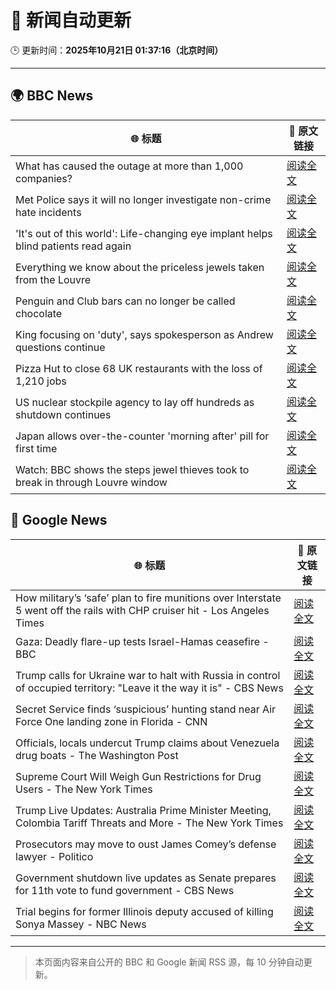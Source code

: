 # 🧠 新闻自动更新

🕒 更新时间：**2025年10月21日 01:37:16（北京时间）**

---

## 🌍 BBC News

| 🌐 标题 | 🔗 原文链接 |
|--------|-------------|
| What has caused the outage at more than 1,000 companies? | [阅读全文](https://www.bbc.com/news/articles/cev1en9077ro?at_medium=RSS&at_campaign=rss) |
| Met Police says it will no longer investigate non-crime hate incidents | [阅读全文](https://www.bbc.com/news/articles/cwyp1gk0n23o?at_medium=RSS&at_campaign=rss) |
| 'It's out of this world': Life-changing eye implant helps blind patients read again | [阅读全文](https://www.bbc.com/news/articles/c0qpz39jpj7o?at_medium=RSS&at_campaign=rss) |
| Everything we know about the priceless jewels taken from the Louvre | [阅读全文](https://www.bbc.com/news/articles/cg7nrlkg0zxo?at_medium=RSS&at_campaign=rss) |
| Penguin and Club bars can no longer be called chocolate | [阅读全文](https://www.bbc.com/news/articles/c86737yg3jlo?at_medium=RSS&at_campaign=rss) |
| King focusing on 'duty', says spokesperson as Andrew questions continue | [阅读全文](https://www.bbc.com/news/articles/c4gzp6xgdx4o?at_medium=RSS&at_campaign=rss) |
| Pizza Hut to close 68 UK restaurants with the loss of 1,210 jobs | [阅读全文](https://www.bbc.com/news/articles/c07mk59pzkpo?at_medium=RSS&at_campaign=rss) |
| US nuclear stockpile agency to lay off hundreds as shutdown continues | [阅读全文](https://www.bbc.com/news/articles/czr1lk4k1ejo?at_medium=RSS&at_campaign=rss) |
| Japan allows over-the-counter 'morning after' pill for first time | [阅读全文](https://www.bbc.com/news/articles/c4gwxkdkyn0o?at_medium=RSS&at_campaign=rss) |
| Watch: BBC shows the steps jewel thieves took to break in through Louvre window | [阅读全文](https://www.bbc.com/news/videos/cwyp1pn7k4eo?at_medium=RSS&at_campaign=rss) |

## 📰 Google News

| 🌐 标题 | 🔗 原文链接 |
|--------|-------------|
| How military’s ‘safe’ plan to fire munitions over Interstate 5 went off the rails with CHP cruiser hit - Los Angeles Times | [阅读全文](https://news.google.com/rss/articles/CBMinwFBVV95cUxQbXVSYm1TYkZJVHotWGZuV3pSSzF0eUZtUjdMQ0ZVRGxnUkFuRHVhUFdsQnk2cm5VMVpyMzhfazZkeW5aemlKZGVVbU1oWjdLQXgtdXFVaVZZT2VxN1RpT1pfakJOaWU4Tk00dWxKZ091MGlicjNmdTd0UFpvQ0pXb0VERnEzVEVnY0xNZzNtM2JxNExvcUF2Umx6eXRrQkU?oc=5) |
| Gaza: Deadly flare-up tests Israel-Hamas ceasefire - BBC | [阅读全文](https://news.google.com/rss/articles/CBMiWkFVX3lxTE1HakZmcnczRXlaaXhka28tOGc0a2E1a3BSbWJtTXk0STVGcHllSTF1cjMxSXpOMVZ3UmdvbTVCcmUxZlVSYnZlNlk1ZFZxRGNZUmdldWNqNndzd9IBX0FVX3lxTE9LdUpPS2VqRDdHbTMwSTJhY1NGcmhrNkppb1Q1NTQ2TUtweWtTOW9jTDRKWkMwT0FGTVN0eHZpNzdrNWk1UFlZSnNqSFVYc01qS1B6djN6dW83STRIZmlB?oc=5) |
| Trump calls for Ukraine war to halt with Russia in control of occupied territory: "Leave it the way it is" - CBS News | [阅读全文](https://news.google.com/rss/articles/CBMihwFBVV95cUxOdEhYWUk1d1dUdjktbzN0VXFVcFg1Y3JEb1pOam1aSTg0Z0RoWEZuSFpWWHNLUVRhdzVkRk9QV0ltYmhCM3I3MEcyM0RNeU15cl8yTzh2dGExYkgwX3ktN05EbERmckJ6UWJMdWNGQVZmNnJlS1hvbFVzVUdmb1ZQcEs4cGNwcjDSAYwBQVVfeXFMUG1DTkp1OUtkNTZCbFViVUxHTzVmTmxyX1pMV1FtSW1Uc2F0UFltNFo3LVFMbGp1NHA2am1OLXpqRHk5Si1qM1pZYVM0RTZQYVl3WjV1emhHYzZzQXBFbjJYeklkLW56ZF93cUZETkdLSl9rTG5tcDRMWFljajJJZUVWUDV6UGZ2Y0U1bEw?oc=5) |
| Secret Service finds ‘suspicious’ hunting stand near Air Force One landing zone in Florida - CNN | [阅读全文](https://news.google.com/rss/articles/CBMihAFBVV95cUxONlM5SHdrOS16WjJsdmJzd0pZUjhaQ0lFWnVVZ01fMXhrME9UcHV1WnBsU19xcFpEbDV0azJTNjJxUkdaOC1YOVI3WV9HN2poSEdRa0dDUl9wdHBqNXpidTVzOGM3TG9ldEJsMm9yLWluOXZfdi00Q0NHTVpqdGFnOUJFYUw?oc=5) |
| Officials, locals undercut Trump claims about Venezuela drug boats - The Washington Post | [阅读全文](https://news.google.com/rss/articles/CBMiiwFBVV95cUxNa2NBY1pFQzgwTUY5M25vNzNlb1I2ZGNDeV9mdTRUc3VfVWVUdXk0Skg5Ul9nOW94cTRnbGVpSThJOVJaZ2k2dk9YbGJ0bVROdmk3V0hZTjBIUEV4WkZDUThJV09DUG9qOG5LeWVJMmkwMTZCVTltWDFCT0NiMFIwRVNPZTcxRGoxSUpV?oc=5) |
| Supreme Court Will Weigh Gun Restrictions for Drug Users - The New York Times | [阅读全文](https://news.google.com/rss/articles/CBMihwFBVV95cUxNZTRfQ3k5SWpaOTVIN3NVbFlrRFNVNmNZaThmdE1TMi14TDVoSTVUb1VoSWtVRzhiWXJ1dFc4amc5Rlc1TDdhbFlSeVBrRjBXQ0tRNlBLZWxkbnA5NU5INnJvU2JCLWFqdW85VkFFcVM5UFhXT0EzZXpPZ2V0Tks0YzZ0ZGlrZ0k?oc=5) |
| Trump Live Updates: Australia Prime Minister Meeting, Colombia Tariff Threats and More - The New York Times | [阅读全文](https://news.google.com/rss/articles/CBMiY0FVX3lxTE5DdmJtdlhVVUJPdzVHei1CdGE2cUFFZTJISWV0WDB6YTVtV1Y1YlRrcklOVHQ3RzBUN040bFRLWnV1bnplLUZYbEpjWVhVSHhOUnpQMmpVV0MwWkh2WW9Sb05IYw?oc=5) |
| Prosecutors may move to oust James Comey’s defense lawyer - Politico | [阅读全文](https://news.google.com/rss/articles/CBMiigFBVV95cUxQaEZHWmxDT3FEdnFNOE5FN2V0QWtWQWJSVU11bE1HQXdhWG1JcEk3RjhXLUZDX2NlZTN6aElZMHltc1E4YUZqNDNqMDVLSmpObGxWX2FmRFZpd25YOUdRVmd2bTliM0JHSzFXQ1F3OXJRanZHekl5ZUFsb0FDNmpZQlpzVUVKb1F1SHc?oc=5) |
| Government shutdown live updates as Senate prepares for 11th vote to fund government - CBS News | [阅读全文](https://news.google.com/rss/articles/CBMijwFBVV95cUxQd193VUxieldHblJSSUNGQktRZjFFdmROVEZqUHFwYncwMFY2VVowd1ZWelNEY3dGOVotTHVGdDNNZXJ3QkZ0d3I1NGxsYUgxOTE1cTZvRk5KWllEdnY0VUJqOGJoMndtdmhiMUtXUW5aOVJoamRuZk9BX2RyQWkxNjRZUEJiUzI5WmNkQ0dySQ?oc=5) |
| Trial begins for former Illinois deputy accused of killing Sonya Massey - NBC News | [阅读全文](https://news.google.com/rss/articles/CBMisgFBVV95cUxNUGxSbnU0dElwMnlDaF9JUDJBT3NsbFdMeVhUUFpVR04zVmRrQjJRMld5b2tRMGtlOXNST3JKNWliNGNJXzA3cVpxS2x3VVFoWHYyQll4T2VOd0w5ZU5aUG52ZktCZFVqU2pyOVpGdUlIQ2wwY3NmaXdKT3BaX0NyY0Y4bEQ5cldjaHprYTQzcV9ISHZIYTJpemt0NzA3aFpiTkVaR3FtOHRmTWZMMGFhOGF30gFWQVVfeXFMUHc5WDZOUTk0N0ZTUnR3eFVCbzFVV2tmRGFuRUotWVBSVDNCd2lITTVKTVk4cHdUSDBPMHpDR0JkYUlZeU0tc3JmS1M3NXpndHlpcE1FZXc?oc=5) |

---
> 本页面内容来自公开的 BBC 和 Google 新闻 RSS 源，每 10 分钟自动更新。
